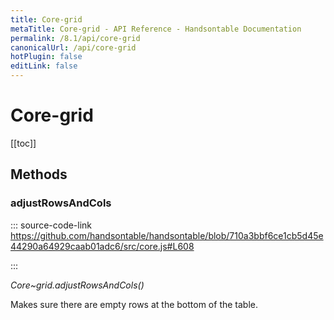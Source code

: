 ```yaml
---
title: Core-grid
metaTitle: Core-grid - API Reference - Handsontable Documentation
permalink: /8.1/api/core-grid
canonicalUrl: /api/core-grid
hotPlugin: false
editLink: false
---
```


# Core-grid

[[toc]]
## Methods

### adjustRowsAndCols
  
::: source-code-link https://github.com/handsontable/handsontable/blob/710a3bbf6ce1cb5d45e44290a64929caab01adc6/src/core.js#L608

:::

_Core~grid.adjustRowsAndCols()_

Makes sure there are empty rows at the bottom of the table.


